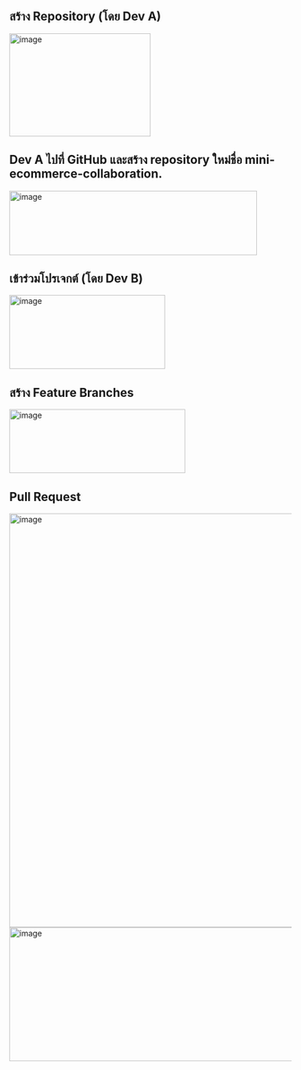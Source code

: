 ## สร้าง Repository (โดย Dev A)




<img width="252" height="184" alt="image" src="https://github.com/user-attachments/assets/94954ff4-176e-4097-aa65-bd29d3f6d297" />



## Dev A ไปที่ GitHub และสร้าง repository ใหม่ชื่อ mini-ecommerce-collaboration.



<img width="442" height="115" alt="image" src="https://github.com/user-attachments/assets/4ddd7540-28d6-4470-894a-64a33d924dc1" />









## เข้าร่วมโปรเจกต์ (โดย Dev B)



<img width="278" height="132" alt="image" src="https://github.com/user-attachments/assets/fef2755f-ec83-4135-a95a-f1393783f34e" />




## สร้าง Feature Branches




<img width="314" height="114" alt="image" src="https://github.com/user-attachments/assets/022e95c9-187d-4257-958b-de92b94962eb" />


## Pull Request


<img width="939" height="739" alt="image" src="https://github.com/user-attachments/assets/77a7e6ec-3fe5-4e7d-abd1-ac44a918c92e" />



<img width="923" height="239" alt="image" src="https://github.com/user-attachments/assets/3e360a2d-f001-4f17-b180-2179b156c1fa" />


